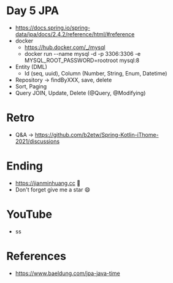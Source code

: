 # Day 5 JPA
* https://docs.spring.io/spring-data/jpa/docs/2.4.2/reference/html/#reference
* docker
  * https://hub.docker.com/_/mysql
  * docker run --name mysql -d -p 3306:3306 -e MYSQL_ROOT_PASSWORD=rootroot mysql:8
* Entity (DML)
  * Id (seq, uuid), Column (Number, String, Enum, Datetime)
* Repository -> findByXXX, save, delete
* Sort, Paging
* Query JOIN, Update, Delete (@Query, @Modifying)

# Retro
* Q&A -> https://github.com/b2etw/Spring-Kotlin-iThome-2021/discussions

# Ending
* https://jianminhuang.cc 🌈
* Don't forget give me a star 😄

# YouTube
* ss

# References
* https://www.baeldung.com/jpa-java-time
